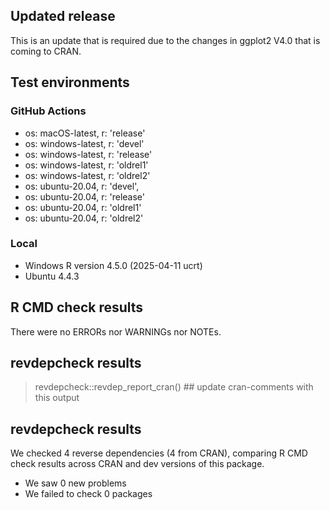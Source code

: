## Updated release

This is an update that is required due to the changes in ggplot2 V4.0 that is coming to CRAN.

## Test environments

### GitHub Actions
- os: macOS-latest,   r: 'release'
- os: windows-latest, r: 'devel'
- os: windows-latest, r: 'release'
- os: windows-latest, r: 'oldrel1'
- os: windows-latest, r: 'oldrel2'
- os: ubuntu-20.04,   r: 'devel', 
- os: ubuntu-20.04,   r: 'release'
- os: ubuntu-20.04,   r: 'oldrel1'
- os: ubuntu-20.04,   r: 'oldrel2'

### Local
* Windows                 R version 4.5.0 (2025-04-11 ucrt)
* Ubuntu                  4.4.3


## R CMD check results

There were no ERRORs nor WARNINGs nor NOTEs.

## revdepcheck results

> revdepcheck::revdep_report_cran() ## update cran-comments with this output
## revdepcheck results

We checked 4 reverse dependencies (4 from CRAN), comparing R CMD check results across CRAN and dev versions of this package.

 * We saw 0 new problems
 * We failed to check 0 packages
